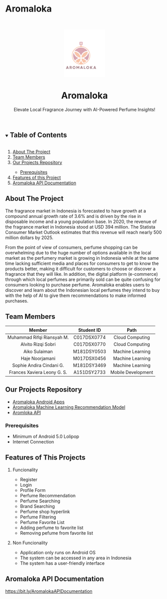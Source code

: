 # Aromaloka
<br />
<p align="center">
  <a href="#">
    <img src="Logo.png" alt="Aromaloka Logo" height="150">
  </a>

  <h1 align="center">Aromaloka</h1>

  <p align="center">
    Elevate Local Fragrance Journey with AI-Powered Perfume Insights!
    <!-- <br /> -->
    <!-- <a href="https://github.com/github_username/repo_name"><strong>Explore the Projects »</strong></a> -->
    <br />
    <br />
    

<!-- TABLE OF CONTENTS -->
<details open="open">
  <summary><h2 style="display: inline-block">Table of Contents</h2></summary>
  <ol>
    <li>
      <a href="#about-the-project">About The Project</a>
    </li>
    <li><a href="#team-members">Team Members</a></li>
    <li><a href="#our-projects-repository">Our Projects Repository</a></li>
    <ul>
      <li><a href="#prerequisites">Prerequisites</a></li>
    </ul>
    </li>
    <li><a href="#prerequisites">Features of this Project</a></li>
  <li><a href="#prerequisites">Aromaloka API Documentation</a></li>
  </ol>
</details>

## About The Project

The fragrance market in Indonesia is forecasted to have growth at a compound annual growth rate of 3.6% and is driven by the rise in disposable income and a young population base. In 2020, the revenue of the fragrance market in Indonesia stood at USD 394 million. The Statista Consumer Market Outlook estimates that this revenue will reach nearly 500 million dollars by 2025.

From the point of view of consumers, perfume shopping can be overwhelming due to the huge number of options available in the local market as the perfumery market is growing in Indonesia while at the same time lacking sufficient media and places for consumers to get to know the products better, making it difficult for customers to choose or discover a fragrance that they will like. In addition, the digital platform (e-commerce) through which local perfumes are primarily sold can be quite confusing for consumers looking to purchase perfume. Aromaloka enables users to discover and learn about the Indonesian local perfumes they intend to buy with the help of AI to give them recommendations to make informed purchases.  

## Team Members

|         Member               | Student ID   |        Path        |
| :--------------------------: | :----------: | :----------------: | 
|   Muhammad Rifqi Riansyah M. |  C017DSX0774  |  Cloud Computing  |         
|      Alvito Rizqi Sobri      |  C017DSX0770  |  Cloud Computing  |             
|        Aiko Sulaiman         |  M181DSY0503   |  Machine Learning|         
|    Haje Noorjamani           |  M017DSX0456   | Machine Learning |           
|  Sophie Andira Cindani G.    |  M181DSY3469   | Machine Learning |            
|   Frances Xaviera Leony G. S.|  A151DSY2733   |Mobile Development|                           

## Our Projects Repository

- [Aromaloka Android Apps]()
- [Aromaloka Machine Learning Recommendation Model]()
- [Aromloka API](https://github.com/alvitorzq/aromaloka)

### Prerequisites

- Minimum of Android 5.0 Lolipop
- Internet Connection

## Features of This Projects

1. Funcionality
   - Register
   - Login
   - Profile Form
   - Perfume Recommendation
   - Perfume Searching
   - Brand Searching
   - Perfume shop hyperlink
   - Perfume Filtering
   - Perfume Favorite List
   - Adding perfume to favorite list
   - Removing pefume from favorite list
 

2. Non Funcionality
   - Application only runs on Android OS
   - The system can be accessed in any area in Indonesia
   - The system has a user-friendly interface

## Aromaloka API Documentation
https://bit.ly/AromalokaAPIDocumentation
